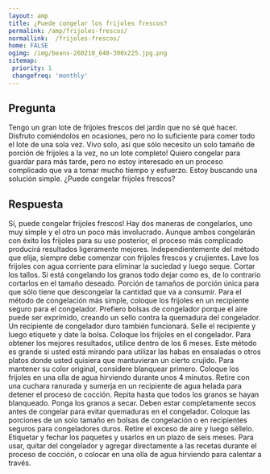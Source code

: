 ```yaml
---
layout: amp
title: ¿Puede congelar los frijoles frescos?  
permalink: /amp/frijoles-frescos/
normallink:  /frijoles-frescos/
home: FALSE
ogimg: /img/beans-260210_640-300x225.jpg.png
sitemap:
 priority: 1
 changefreq: 'monthly'
---
```




## Pregunta

Tengo un gran lote de frijoles frescos del jardín que no sé qué hacer. Disfruto comiéndolos en ocasiones, pero no lo suficiente para comer todo el lote de una sola vez. Vivo solo, así que sólo necesito un solo tamaño de porción de frijoles a la vez, no un lote completo! Quiero congelar para guardar para más tarde, pero no estoy interesado en un proceso complicado que va a tomar mucho tiempo y esfuerzo. Estoy buscando una solución simple. ¿Puede congelar frijoles frescos?


<amp-img src="https://sepuedecongelar.com/img/beans-260210_640-300x225.jpg" alt="¿Puede congelar los frijoles frescos?" height="400" width="800"></amp-img>


## Respuesta

Sí, puede congelar frijoles frescos! Hay dos maneras de congelarlos, uno muy simple y el otro un poco más involucrado. Aunque ambos congelarán con éxito los frijoles para su uso posterior, el proceso más complicado producirá resultados ligeramente mejores. Independientemente del método que elija, siempre debe comenzar con frijoles frescos y crujientes.
Lave los frijoles con agua corriente para eliminar la suciedad y luego seque. Cortar los tallos. Si está congelando los granos todo dejar como es, de lo contrario cortarlos en el tamaño deseado. Porción de tamaños de porción única para que sólo tiene que descongelar la cantidad que va a consumir.
Para el método de congelación más simple, coloque los frijoles en un recipiente seguro para el congelador. Prefiero bolsas de congelador porque el aire puede ser exprimido, creando un sello contra la quemadura del congelador. Un recipiente de congelador duro también funcionará. Selle el recipiente y luego etiquete y date la bolsa. Coloque los frijoles en el congelador. Para obtener los mejores resultados, utilice dentro de los 6 meses. Este método es grande si usted está mirando para utilizar las habas en ensaladas o otros platos donde usted quisiera que mantuvieran un cierto crujido.
Para mantener su color original, considere blanquear primero. Coloque los frijoles en una olla de agua hirviendo durante unos 4 minutos. Retire con una cuchara ranurada y sumerja en un recipiente de agua helada para detener el proceso de cocción. Repita hasta que todos los granos se hayan blanqueado. Ponga los granos a secar. Deben estar completamente secos antes de congelar para evitar quemaduras en el congelador. Coloque las porciones de un solo tamaño en bolsas de congelación o en recipientes seguros para congeladores duros. Retire el exceso de aire y luego séllelo. Etiquetar y fechar los paquetes y usarlos en un plazo de seis meses. Para usar, quitar del congelador y agregar directamente a las recetas durante el proceso de cocción, o colocar en una olla de agua hirviendo para calentar a través.